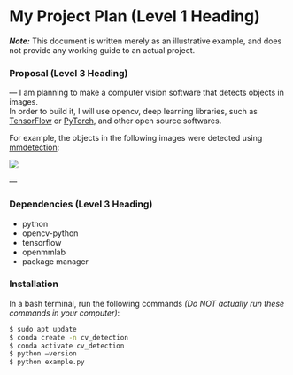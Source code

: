 # My Project Plan (Level 1 Heading)  
***Note:*** This document is written merely as an illustrative example, and does not provide any working guide to an actual project.  

### Proposal (Level 3 Heading)  
—
I am planning to make a computer vision software that detects objects in images.  
In order to build it, I will use opencv, deep learning libraries, such as [TensorFlow](https://www.tensorflow.org/) or [PyTorch](https://pytorch.org/), and other open source softwares.  

For example, the objects in the following images were detected using [mmdetection](https://github.com/open-mmlab/mmdetection): 

![](https://user-images.githubusercontent.com/12907710/137271636-56ba1cd2-b110-4812-8221-b4c120320aa9.png)

—
### Dependencies (Level 3 Heading)  
- python  
- opencv-python  
- tensorflow  
- openmmlab  
- package manager  

### Installation  

In a bash terminal, run the following commands *(Do NOT actually run these commands in
your computer)*:

```sh
$ sudo apt update
$ conda create -n cv_detection
$ conda activate cv_detection
$ python —version
$ python example.py  
```
